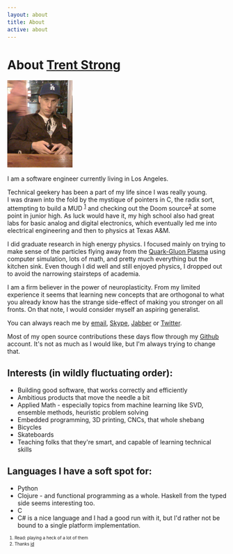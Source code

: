 ```yaml
---
layout: about
title: About
active: about
---
```

<h1>About <a class="url fn" href="#">Trent Strong</a></h1>
<img class="profile" src="/images/profile.jpg" width="150" height="200" title="photo profile" />

I am a <span class="role">software engineer</span> currently living in <span class="locality">Los Angeles</span>.

Technical geekery has been a part of my life since I was really young.  
I was drawn into the fold by the mystique of pointers in C, the radix sort, attempting to build a MUD <sup id="reference-1"><a href="#footnote-1">1</a></sup> and checking out the Doom source<sup id="reference-2"><a href="#footnote-2">2</a></sup> at
some point in junior high.  As luck would have it, my high school also had great labs for basic analog and digital electronics,
which eventually led me into electrical engineering and then to physics at Texas A&amp;M. 

I did graduate research in high energy physics. I focused mainly on trying to make sense of the particles flying away from the <a href="http://en.wikipedia.org/wiki/Quark%E2%80%93gluon_plasma">Quark-Gluon Plasma</a> using computer simulation,
lots of math, and pretty much everything but the kitchen sink. Even though I did well and still enjoyed physics, I dropped out to avoid the narrowing stairsteps of&nbsp;academia.

I am a firm believer in the power of neuroplasticity.  From my limited experience it seems that learning new concepts that are orthogonal to what you already know
has the strange side-effect of making you stronger on all fronts.  On that note, I would consider myself an aspiring generalist. 

You can always reach me by <a class="email" href="mailto:trenton.strong@gmail.com">email</a>, <a href="skype:trenton.strong?chat">Skype</a>, <a href="xmpp:trenton.strong@jabber.org">Jabber</a> or <a href="http://twitter.com/trentonstrong">Twitter</a>.

Most of my open source contributions these days flow through my <a href="https://github.com/trentonstrong">Github</a> account.  It's not as much as I would like, but I'm always trying to change that.

Interests (in wildly fluctuating order):
-----------------------------------

* Building good software, that works correctly and efficiently
* Ambitious products that move the needle a bit
* Applied Math - especially topics from machine learning like SVD, ensemble methods, heuristic problem solving
* Embedded programming, 3D printing, CNCs, that whole shebang 
* Bicycles
* Skateboards 
* Teaching folks that they're smart, and capable of learning technical skills 

Languages I have a soft spot for:
---------------------------------

* Python
* Clojure - and functional programming as a whole.  Haskell from the typed side seems interesting too.
* C
* C# is a nice language and I had a good run with it, but I'd rather not be bound to a single platform implementation.

<ol style="line-height:1.5em;font-size:.7em;"> 
    <li id="footnote-1">Read: playing a heck of a lot of them</li>
    <li id="footnote-2">Thanks <a href="http://idsoftware.com">id</a></li>
</ol>